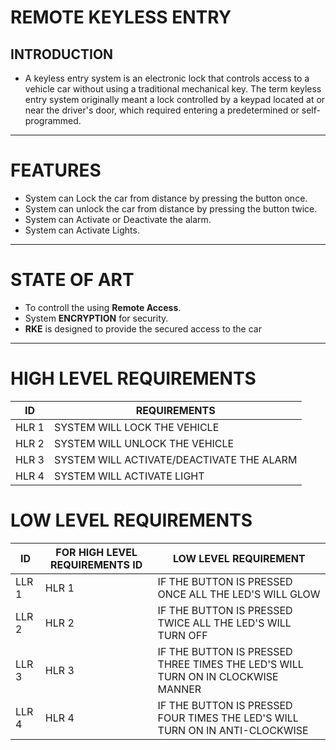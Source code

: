 # REMOTE KEYLESS ENTRY
## INTRODUCTION
- A keyless entry system is an electronic lock that controls access to a vehicle car without using a traditional mechanical key. The term keyless entry system originally meant a lock controlled by a keypad located at or near the driver's door, which required entering a predetermined or self-programmed.
_________________________________________
# FEATURES
- System can Lock the car from distance by pressing the button once.
- System can unlock the car from distance by pressing the button twice.
- System can Activate or Deactivate the alarm.
- System can Activate Lights.
___________________________________________________________
# STATE OF ART
- To controll the using **Remote Access**.
- System **ENCRYPTION** for security.
- **RKE** is designed to provide the secured access to the car
_____________________________________
# HIGH LEVEL REQUIREMENTS
|ID| REQUIREMENTS |
|--|--------------|
|HLR 1| SYSTEM WILL LOCK THE VEHICLE|
|HLR 2| SYSTEM WILL UNLOCK THE VEHICLE|
|HLR 3| SYSTEM WILL ACTIVATE/DEACTIVATE THE ALARM|
|HLR 4| SYSTEM WILL ACTIVATE LIGHT|
# LOW LEVEL REQUIREMENTS
|ID| FOR HIGH LEVEL REQUIREMENTS ID | LOW LEVEL REQUIREMENT |
|----| ------ |-----------------------|
|LLR 1|HLR 1| IF THE BUTTON IS PRESSED ONCE ALL THE LED'S WILL GLOW|
|LLR 2|HLR 2| IF THE BUTTON IS PRESSED TWICE ALL THE LED'S WILL TURN OFF|
|LLR 3|HLR 3| IF THE BUTTON IS PRESSED THREE TIMES THE LED'S WILL TURN ON IN CLOCKWISE MANNER|
|LLR 4|HLR 4| IF THE BUTTON IS PRESSED FOUR TIMES THE LED'S WILL TURN ON IN ANTI-CLOCKWISE|
